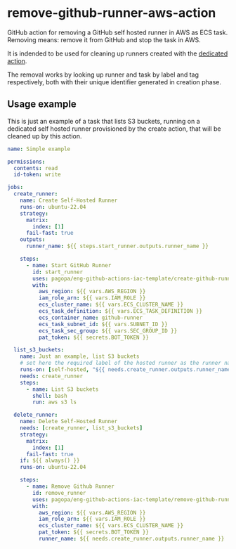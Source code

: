 # remove-github-runner-aws-action

GitHub action for removing a GitHub self hosted runner in AWS as ECS task.
Removing means: remove it from GitHub and stop the task in AWS.

It is indended to be used for cleaning up runners created with the [dedicated action](../create-github-runner-aws-action/).

The removal works by looking up runner and task by label and tag respectively, both with their 
unique identifier generated in creation phase.

## Usage example

This is just an example of a task that lists S3 buckets, running on a dedicated self hosted runner
provisioned by the create action, that will be cleaned up by this action.

```yml
name: Simple example

permissions:
  contents: read
  id-token: write

jobs:
  create_runner:
    name: Create Self-Hosted Runner
    runs-on: ubuntu-22.04
    strategy:
      matrix:
        index: [1]
      fail-fast: true
    outputs:
      runner_name: ${{ steps.start_runner.outputs.runner_name }}

    steps:
      - name: Start GitHub Runner
        id: start_runner
        uses: pagopa/eng-github-actions-iac-template/create-github-runner-aws-action@v1
        with:
          aws_region: ${{ vars.AWS_REGION }}
          iam_role_arn: ${{ vars.IAM_ROLE }}
          ecs_cluster_name: ${{ vars.ECS_CLUSTER_NAME }}
          ecs_task_definition: ${{ vars.ECS_TASK_DEFINITION }}
          ecs_container_name: github-runner
          ecs_task_subnet_id: ${{ vars.SUBNET_ID }}
          ecs_task_sec_group: ${{ vars.SEC_GROUP_ID }}
          pat_token: ${{ secrets.BOT_TOKEN }}

  list_s3_buckets:
    name: Just an example, list S3 buckets
    # set here the required label of the hosted runner as the runner name returned by the create job
    runs-on: [self-hosted, "${{ needs.create_runner.outputs.runner_name }}"]
    needs: create_runner
    steps:
      - name: List S3 buckets
        shell: bash
        run: aws s3 ls

  delete_runner:
    name: Delete Self-Hosted Runner
    needs: [create_runner, list_s3_buckets]
    strategy:
      matrix:
        index: [1]
      fail-fast: true
    if: ${{ always() }}
    runs-on: ubuntu-22.04

    steps:
      - name: Remove Github Runner
        id: remove_runner
        uses: pagopa/eng-github-actions-iac-template/remove-github-runner-aws-action@v1
        with:
          aws_region: ${{ vars.AWS_REGION }}
          iam_role_arn: ${{ vars.IAM_ROLE }}
          ecs_cluster_name: ${{ vars.ECS_CLUSTER_NAME }}
          pat_token: ${{ secrets.BOT_TOKEN }}
          runner_name: ${{ needs.create_runner.outputs.runner_name }}
```
